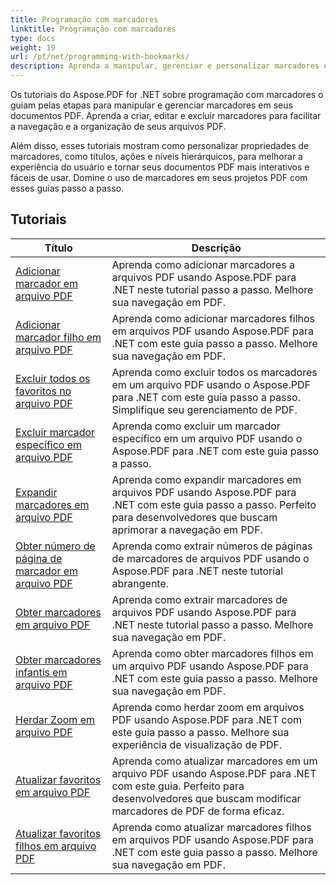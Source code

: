 ```yaml
---
title: Programação com marcadores
linktitle: Programação com marcadores
type: docs
weight: 19
url: /pt/net/programming-with-bookmarks/
description: Aprenda a manipular, gerenciar e personalizar marcadores em seus documentos PDF para melhor navegação e melhor experiência do usuário.
---
```

Os tutoriais do Aspose.PDF for .NET sobre programação com marcadores o guiam pelas etapas para manipular e gerenciar marcadores em seus documentos PDF. Aprenda a criar, editar e excluir marcadores para facilitar a navegação e a organização de seus arquivos PDF.

Além disso, esses tutoriais mostram como personalizar propriedades de marcadores, como títulos, ações e níveis hierárquicos, para melhorar a experiência do usuário e tornar seus documentos PDF mais interativos e fáceis de usar. Domine o uso de marcadores em seus projetos PDF com esses guias passo a passo.

## Tutoriais
| Título | Descrição |
| --- | --- | 
| [Adicionar marcador em arquivo PDF](./add-bookmark/) | Aprenda como adicionar marcadores a arquivos PDF usando Aspose.PDF para .NET neste tutorial passo a passo. Melhore sua navegação em PDF. |  
| [Adicionar marcador filho em arquivo PDF](./add-child-bookmark/) | Aprenda como adicionar marcadores filhos em arquivos PDF usando Aspose.PDF para .NET com este guia passo a passo. Melhore sua navegação em PDF. |  
| [Excluir todos os favoritos no arquivo PDF](./delete-all-bookmarks/) | Aprenda como excluir todos os marcadores em um arquivo PDF usando o Aspose.PDF para .NET com este guia passo a passo. Simplifique seu gerenciamento de PDF. |  
| [Excluir marcador específico em arquivo PDF](./delete-particular-bookmark/) | Aprenda como excluir um marcador específico em um arquivo PDF usando o Aspose.PDF para .NET com este guia passo a passo. |  
| [Expandir marcadores em arquivo PDF](./expand-bookmarks/) | Aprenda como expandir marcadores em arquivos PDF usando Aspose.PDF para .NET com este guia passo a passo. Perfeito para desenvolvedores que buscam aprimorar a navegação em PDF. |  
| [Obter número de página de marcador em arquivo PDF](./get-bookmark-page-number/) | Aprenda como extrair números de páginas de marcadores de arquivos PDF usando o Aspose.PDF para .NET neste tutorial abrangente. |  
| [Obter marcadores em arquivo PDF](./get-bookmarks/) | Aprenda como extrair marcadores de arquivos PDF usando Aspose.PDF para .NET neste tutorial passo a passo. Melhore sua navegação em PDF. |  
| [Obter marcadores infantis em arquivo PDF](./get-child-bookmarks/) | Aprenda como obter marcadores filhos em um arquivo PDF usando Aspose.PDF para .NET com este guia passo a passo. Melhore sua navegação em PDF. |  
| [Herdar Zoom em arquivo PDF](./inherit-zoom/) | Aprenda como herdar zoom em arquivos PDF usando Aspose.PDF para .NET com este guia passo a passo. Melhore sua experiência de visualização de PDF. |  
| [Atualizar favoritos em arquivo PDF](./update-bookmarks/) | Aprenda como atualizar marcadores em um arquivo PDF usando Aspose.PDF para .NET com este guia. Perfeito para desenvolvedores que buscam modificar marcadores de PDF de forma eficaz. |  
| [Atualizar favoritos filhos em arquivo PDF](./update-child-bookmarks/) | Aprenda como atualizar marcadores filhos em arquivos PDF usando Aspose.PDF para .NET com este guia passo a passo. Melhore sua navegação em PDF. |  